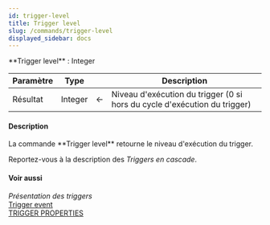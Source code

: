 ```yaml
---
id: trigger-level
title: Trigger level
slug: /commands/trigger-level
displayed_sidebar: docs
---
```


<!--REF #_command_.Trigger level.Syntax-->**Trigger level**  : Integer<!-- END REF-->
<!--REF #_command_.Trigger level.Params-->
| Paramètre | Type |  | Description |
| --- | --- | --- | --- |
| Résultat | Integer | &#8592; | Niveau d'exécution du trigger (0 si hors du cycle d'exécution du trigger) |

<!-- END REF-->

#### Description 

<!--REF #_command_.Trigger level.Summary-->La commande **Trigger level** retourne le niveau d'exécution du trigger.<!-- END REF-->

Reportez-vous à la description des *Triggers en cascade*.

#### Voir aussi 

*Présentation des triggers*  
[Trigger event](trigger-event.md)  
[TRIGGER PROPERTIES](trigger-properties.md)  